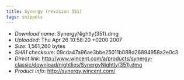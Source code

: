```yaml
---
title: Synergy (revision 351)
tags: snippets
---
```


-   _Download name_: SynergyNightly(351).dmg
-   _Uploaded_: Thu Apr 26 10:58:20 +0200 2007
-   _Size_: 1,561,260 bytes
-   _SHA1 checksum_: 09cda47a96ae3bbe25011b088d26894958a2e0c3
-   _Direct link_: <http://www.wincent.com/a/products/synergy-classic/download/nightlies/SynergyNightly(351).dmg>
-   _Product info_: <http://synergy.wincent.com/>
